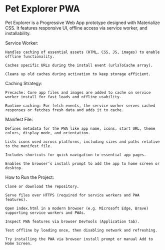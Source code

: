 # Pet Explorer PWA

Pet Explorer is a Progressive Web App prototype designed with Materialize CSS. It features responsive UI, offline access via service worker, and installability.

Service Worker:

    Handles caching of essential assets (HTML, CSS, JS, images) to enable offline functionality.

    Caches specific URLs during the install event (urlsToCache array).

    Cleans up old caches during activation to keep storage efficient.

Caching Strategy:

    Precache: Core app files and images are added to cache on service worker install for fast loads and offline usability.

    Runtime caching: For fetch events, the service worker serves cached responses or fetches fresh data and adds it to cache.

Manifest File:

    Defines metadata for the PWA like app name, icons, start URL, theme colors, display mode, and orientation.

    Lists icons used across platforms, including sizes and paths relative to the manifest file.

    Includes shortcuts for quick navigation to essential app pages.

    Enables the browser’s install prompt to add the app to home screen or desktop.

How to Run the Project:

    Clone or download the repository.

    Serve files over HTTPS (required for service workers and PWA features).

    Open index.html in a modern browser (e.g. Microsoft Edge, Brave) supporting service workers and PWAs.

    Inspect PWA features via browser DevTools (Application tab).

    Test offline by loading once, then disabling network and refreshing.

    Try installing the PWA via browser install prompt or manual Add to Home Screen.
